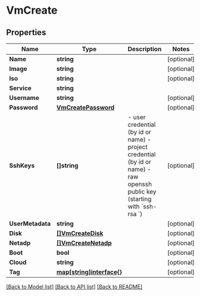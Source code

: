 # VmCreate

## Properties
Name | Type | Description | Notes
------------ | ------------- | ------------- | -------------
**Name** | **string** |  | [optional] 
**Image** | **string** |  | [optional] 
**Iso** | **string** |  | [optional] 
**Service** | **string** |  | 
**Username** | **string** |  | [optional] 
**Password** | [**VmCreatePassword**](vm_create_password.md) |  | [optional] 
**SshKeys** | **[]string** | - user credential (by id or name) - project credential (by id or name) - raw openssh public key (starting with &#x60;ssh-rsa &#x60;) | [optional] 
**UserMetadata** | **string** |  | [optional] 
**Disk** | [**[]VmCreateDisk**](vm_create_disk.md) |  | [optional] 
**Netadp** | [**[]VmCreateNetadp**](vm_create_netadp.md) |  | [optional] 
**Boot** | **bool** |  | [optional] 
**Cloud** | **string** |  | [optional] 
**Tag** | [**map[string]interface{}**](.md) |  | [optional] 

[[Back to Model list]](../README.md#documentation-for-models) [[Back to API list]](../README.md#documentation-for-api-endpoints) [[Back to README]](../README.md)


